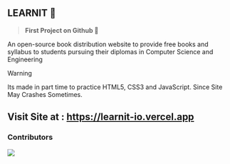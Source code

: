 ## **LEARNIT 🔰**
> **First Project on Github 🚩**

An open-source book distribution website to provide free books and syllabus to students pursuing their diplomas in Computer Science and Engineering

> [!WARNING]
> Its made in part time to practice HTML5, CSS3 and JavaScript. Since Site May Crashes Sometimes.</p>

## **Visit Site at : https://learnit-io.vercel.app**

### Contributors

![](https://contrib.rocks/image?repo=vivek09thakur/LearnIT)


